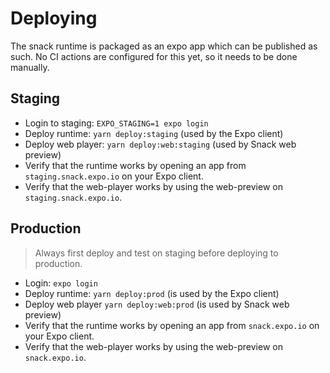 # Deploying

The snack runtime is packaged as an expo app which can be published as such.
No CI actions are configured for this yet, so it needs to be done manually.

## Staging

- Login to staging: `EXPO_STAGING=1 expo login`
- Deploy runtime: `yarn deploy:staging` (used by the Expo client)
- Deploy web player: `yarn deploy:web:staging` (used by Snack web preview)
- Verify that the runtime works by opening an app from `staging.snack.expo.io` on your Expo client.
- Verify that the web-player works by using the web-preview on `staging.snack.expo.io`.

## Production

> Always first deploy and test on staging before deploying to production.

- Login: `expo login`
- Deploy runtime: `yarn deploy:prod` (is used by the Expo client)
- Deploy web player `yarn deploy:web:prod` (is used by Snack web preview)
- Verify that the runtime works by opening an app from `snack.expo.io` on your Expo client.
- Verify that the web-player works by using the web-preview on `snack.expo.io`.
